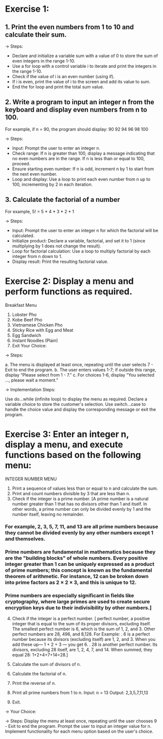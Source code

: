 # Exercise 1:
## 1. Print the even numbers from 1 to 10 and calculate their sum.

-> Steps:
- Declare and initialize a variable sum with a value of 0 to store the sum of even integers in the range 1-10.
- Use a for loop with a control variable i to iterate and print the integers in the range 1-10.
- Check if the value of i is an even number (using if).
- If i is even, print the value of i to the screen and add its value to sum.
- End the for loop and print the total sum value.

## 2. Write a program to input an integer n from the keyboard and display even numbers from n to 100.
For example, if n = 90, the program should display: 90 92 94 96 98 100

-> Steps:

- Input: Prompt the user to enter an integer n.
- Check range: If n is greater than 100, display a message indicating that no even numbers are in the range. If n is less than or equal to 100, proceed.
- Ensure starting even number: If n is odd, increment n by 1 to start from the next even number.
- Loop and display: Use a loop to print each even number from n up to 100, incrementing by 2 in each iteration.

## 3. Calculate the factorial of a number
For example, 5! = 5 * 4 * 3 * 2 * 1

-> Steps:

- Input: Prompt the user to enter an integer n for which the factorial will be calculated.
- Initialize product: Declare a variable, factorial, and set it to 1 (since multiplying by 1 does not change the result).
- Loop for factorial calculation: Use a loop to multiply factorial by each integer from n down to 1.
- Display result: Print the resulting factorial value. 

# Exercise 2: Display a menu and perform functions as required.
Breakfast Menu

1. Lobster Pho
2. Kobe Beef Pho
3. Vietnamese Chicken Pho
4. Sticky Rice with Egg and Meat
5. Egg Sandwich
6. Instant Noodles (Plain)
7. Exit Your Choice:

-> Steps:

a. The menu is displayed at least once, repeating until the user selects 7 - Exit to end the program. 
b. The user enters values 1-7; if outside this range, display “Please select from 1 - 7.” 
c. For choices 1-6, display “You selected …, please wait a moment.”

-> Implementation Steps:

Use do…while (infinite loop) to display the menu as required.
Declare a variable choice to store the customer's selection.
Use switch…case to handle the choice value and display the corresponding message or exit the program.

# Exercise 3: Enter an integer n, display a menu, and execute functions based on the following menu:
INTEGER NUMBER MENU

1. Print a sequence of values less than or equal to n and calculate the sum.
2. Print and count numbers divisible by 3 that are less than n.
3. Check if the integer is a prime number.
[A prime number is a natural number greater than 1 that has no divisors other than 1 and itself. In other words, a prime number can only be divided evenly by 1 and the number itself, leaving no remainder.

### For example, 2, 3, 5, 7, 11, and 13 are all prime numbers because they cannot be divided evenly by any other numbers except 1 and themselves.

### Prime numbers are fundamental in mathematics because they are the "building blocks" of whole numbers. Every positive integer greater than 1 can be uniquely expressed as a product of prime numbers; this concept is known as the fundamental theorem of arithmetic. For instance, 12 can be broken down into prime factors as 2 × 2 × 3, and this is unique to 12.

### Prime numbers are especially significant in fields like cryptography, where large primes are used to create secure encryption keys due to their indivisibility by other numbers.]

4. Check if the integer is a perfect number.
[ perfect number, a positive integer that is equal to the sum of its proper divisors, excluding itself. The smallest perfect number is 6, which is the sum of 1, 2, and 3. Other perfect numbers are 28, 496, and 8,128.
For Example:
. 6 is a perfect number because its divisors (excluding itself) are 1, 2, and 3. When you add these up—
1 + 2 + 3 — you get 6.
. 28 is another perfect number. Its divisors, excluding 28 itself, are 1, 2, 4, 7, and 14. When summed, they equal 28: 
1+2+4+7+14=28.]

5. Calculate the sum of divisors of n.
6. Calculate the factorial of n.
7. Print the reverse of n.
8. Print all prime numbers from 1 to n.
Input: n = 13 
Output: 2,3,5,7,11,13

9. Exit.

-> Your Choice:

-> Steps:
Display the menu at least once, repeating until the user chooses 9 - Exit to end the program.
Prompt the user to input an integer value for n.
Implement functionality for each menu option based on the user's choice.